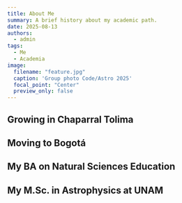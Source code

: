 ```yaml
---
title: About Me
summary: A brief history about my academic path.
date: 2025-08-13
authors:
  - admin
tags:
  - Me
  - Academia
image:
  filename: "feature.jpg"
  caption: 'Group photo Code/Astro 2025'
  focal_point: "Center"
  preview_only: false
---
```


## Growing in Chaparral Tolima
## Moving to Bogotá
## My BA on Natural Sciences Education
## My M.Sc. in Astrophysics at UNAM
